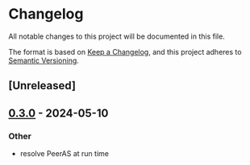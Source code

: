 # Changelog
All notable changes to this project will be documented in this file.

The format is based on [Keep a Changelog](https://keepachangelog.com/en/1.0.0/),
and this project adheres to [Semantic Versioning](https://semver.org/spec/v2.0.0.html).

## [Unreleased]

## [0.3.0](https://github.com/SichangHe/internet_route_verification/compare/route_verification_parse-v0.2.0...route_verification_parse-v0.3.0) - 2024-05-10

### Other
- resolve PeerAS at run time
